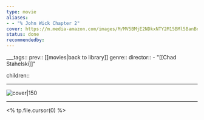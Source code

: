 ```yaml
---
type: movie
aliases:
- - "% John Wick Chapter 2"
cover: https://m.media-amazon.com/images/M/MV5BMjE2NDkxNTY2M15BMl5BanBnXkFtZTgwMDc2NzE0MTI@._V1_SX300.jpg
status: done
recommendedby:
---
```

___tags:: prev:: [[movies|back to library]]
genre::
director:: - "[[Chad Stahelski]]"
  
children::
___
![cover|150](https://m.media-amazon.com/images/M/MV5BMjE2NDkxNTY2M15BMl5BanBnXkFtZTgwMDc2NzE0MTI@._V1_SX300.jpg)
___
<% tp.file.cursor(0) %>
